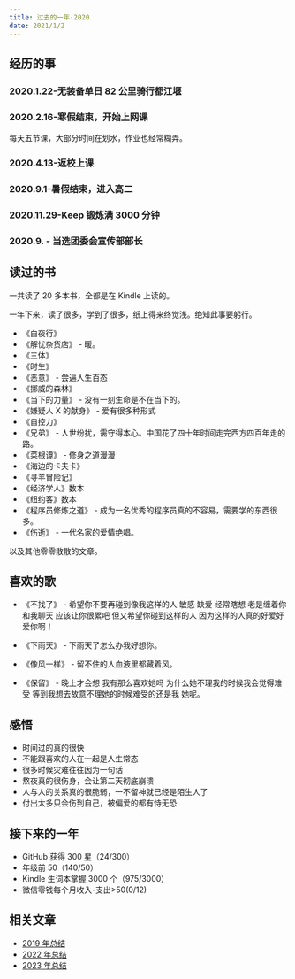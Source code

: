 ```yaml
---
title: 过去的一年·2020
date: 2021/1/2
---
```


## 经历的事

### 2020.1.22-无装备单日 82 公里骑行都江堰

### 2020.2.16-寒假结束，开始上网课

每天五节课，大部分时间在划水，作业也经常糊弄。

### 2020.4.13-返校上课

### 2020.9.1-暑假结束，进入高二

### 2020.11.29-Keep 锻炼满 3000 分钟

### 2020.9. - 当选团委会宣传部部长

## 读过的书

一共读了 20 多本书，全都是在 Kindle 上读的。

一年下来，读了很多，学到了很多，纸上得来终觉浅。绝知此事要躬行。

-   《白夜行》
-   《解忧杂货店》 - 暖。
-   《三体》
-   《时生》
-   《恶意》 - 尝遍人生百态
-   《挪威的森林》
-   《当下的力量》 - 没有一刻生命是不在当下的。
-   《嫌疑人 X 的献身》 - 爱有很多种形式
-   《自控力》
-   《兄弟》 - 人世纷扰，需守得本心。中国花了四十年时间走完西方四百年走的路。
-   《菜根谭》 - 修身之道漫漫
-   《海边的卡夫卡》
-   《寻羊冒险记》
-   《经济学人》数本
-   《纽约客》数本
-   《程序员修炼之道》 - 成为一名优秀的程序员真的不容易，需要学的东西很多。
-   《伤逝》 - 一代名家的爱情绝唱。

以及其他零零散散的文章。

## 喜欢的歌

-   《不找了》 - 希望你不要再碰到像我这样的人 敏感 缺爱 经常瞎想 老是缠着你和我聊天 应该让你很累吧 但又希望你碰到这样的人 因为这样的人真的好爱好爱你啊！

-   《下雨天》 - 下雨天了怎么办我好想你。

-   《像风一样》 - 留不住的人血液里都藏着风。

-   《保留》 - 晚上才会想 我有那么喜欢她吗 为什么她不理我的时候我会觉得难受 等到我想去故意不理她的时候难受的还是我 她呢。

## 感悟

-   时间过的真的很快
-   不能跟喜欢的人在一起是人生常态
-   很多时候灾难往往因为一句话
-   熬夜真的很伤身，会让第二天彻底崩溃
-   人与人的关系真的很脆弱，一不留神就已经是陌生人了
-   付出太多只会伤到自己，被偏爱的都有恃无恐

## 接下来的一年

-   GitHub 获得 300 星（24/300）
-   年级前 50（140/50）
-   Kindle 生词本掌握 3000 个（975/3000）
-   微信零钱每个月收入-支出>50(0/12)

## 相关文章

-   [2019 年总结](/p/2019)
-   [2022 年总结](/p/2022)
-   [2023 年总结](/p/2023)
